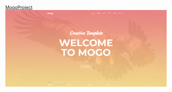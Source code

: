 <a href="losecontro1.github.io/MogoProject" target="_blank">MogoProject</a>
<img src="screenshot/Coverwebsite.png">
